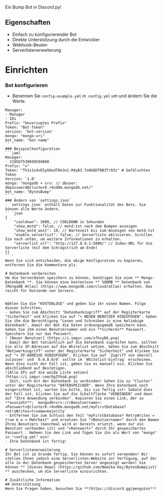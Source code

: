  Ein Bump Bot in Discord.py!

## Eigenschaften
- Einfach zu konfigurierender Bot
- Direkte Unterstützung durch die Entwickler
- Webhook-Beulen
- Serverlistenerweiterung

# Einrichten
### Bot konfigurieren
- Benennen Sie `config-example.yml` in` config.yml` um und ändern Sie die Werte.
```jaml
Manager:
- Manager
- IDs
Prefix: "bevorzugtes Prefix"
Token: "Bot-Token"
version: 'bot-version'
mongo: "mongo-uri"
bot_name: "bot-name"
`` `
### Beispielkonfiguration
```jaml
Manager:
- 219567539049594880
Prefix: "="
Token: "Th1s1s4vE5yG0odT0k3n1.M4yB3.To0G6DT0B3Tr93z" # Gefälschtes Token
Version: '1.0'
mongo: "mongodb + srv: // dbuser: dbpassword@cluster0.r4nd0m.mongodb.net/"
bot_name: "BytesBump"
`` `
### Ändern von `settings.json`
- `settings.json` enthält Daten zur Funktionalität des Bots. Sie können alle Werte ändern.
`` `json
{
    "cooldown": 3600, // COOLDOWN in Sekunden
    "show_motd": false, // motd.txt nach dem Bumpen anzeigen
    "show_motd_wait": 10, // Wartezeit bis zum Anzeigen von motd.txt
    "enable_serverlist": false, // Serverliste aktivieren. Scrollen Sie nach unten, um weitere Informationen zu erhalten.
    "serverlist_url": "http://127.0.0.1:5000/" // Index-URL für die Serverliste (mit dem Schrägstrich am Ende)
}}
`` `
Wenn Sie sich entscheiden, die obige Konfiguration zu kopieren, entfernen Sie die Kommentare pls.

# Datenbank vorbereiten
Um die Serverdaten speichern zu können, benötigen Sie eine ** Mongo-Datenbank **. Sie können eine kostenlose ** 500MB ** Datenbank von [MongoDB Atlas] (https://www.mongodb.com/cloud/atlas) erhalten. Das reicht für Dutzende von Servern.


Wählen Sie die "KOSTENLOSE" und geben Sie ihr einen Namen. Folge diesen Schritten;
- Gehen Sie zum Abschnitt "Datenbankzugriff" auf der Registerkarte "Sicherheit" und klicken Sie auf "+ NEUEN BENUTZER HINZUFÜGEN". Geben Sie ihm die Berechtigung "Lesen und Schreiben in eine beliebige Datenbank", damit der Bot die Daten ordnungsgemäß speichern kann. Geben Sie ihm einen Benutzernamen und ein **sicheres** Passwort. Speichern Sie nur das Passwort.
! [Neuer Benutzer] (https://i.imgur.com/zfhxyNX.png)
- Damit der Bot tatsächlich auf die Datenbank zugreifen kann, sollten Sie alle IP-Adressen auf die Whitelist setzen. Gehen Sie zum Abschnitt "Netzwerkzugriff" unter der Registerkarte "Sicherheit" und klicken Sie auf "+ IP-ADRESSE HINZUFÜGEN". Klicken Sie auf `Zugriff von überall zulassen` und `0.0.0.0/0` sollte im `Whitelist-Eintrag` erscheinen. Wenn dies nicht der Fall ist, geben Sie es manuell ein. Klicken Sie abschließend auf Bestätigen.
![Alle IPs auf die weiße Liste setzen](https://i.imgur.com/UgIYkoA.png)
- Zeit, sich mit der Datenbank zu verbinden! Gehen Sie zu "Cluster" unter der Registerkarte "DATENSPEICHER". Wenn Ihre Datenbank noch eingerichtet ist, warten Sie bitte, bis sie fertig ist! Sobald dies der Fall ist, klicken Sie auf die Schaltfläche "VERBINDEN" und dann auf "Ihre Anwendung verbinden". Kopieren Sie einen Link, der so **aussieht**; `mongodb+srv://<Benutzername>:<Passwort>@cluster0.r4nd0m.mongodb.net/myFirstDatabase?retryWrites=true&w=majority`
- Entfernen Sie zum Schluss den Teil "myFirstDatabase? RetryWrites = true & w = Mehrheit" und ersetzen Sie "<Benutzername>" durch den Namen Ihres Benutzers (manchmal wird er bereits ersetzt, wenn nur ein Benutzer vorhanden ist) und "<Kennwort>" durch Ihr gespeichertes Passwort . Nehmen Sie den Link und fügen Sie ihn als Wert von "mongo" in "config.yml" ein!
- Ihre Datenbank ist fertig!

# Serverlistenerweiterung
Ihr Bot ist im Grunde fertig. Sie können es sofort verwenden! Wir stellen Ihnen jedoch eine Serverlisten-Website zur Verfügung, auf der alle in der Datenbank gespeicherten Server angezeigt werden! Sie können ** [dieses Repo] (https://github.com/Nemika-Haj/BytesBumpList) ** auschecken, um die Serverliste einzurichten.

# Zusätzliche Information
## Unterstützung
Wenn Sie Fragen haben, besuchen Sie **(https://discord.gg/penguins**!
